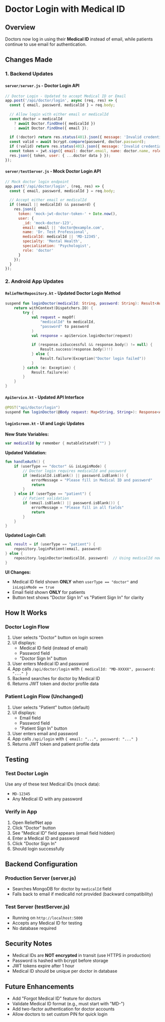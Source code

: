 # Doctor Login with Medical ID

## Overview
Doctors now log in using their **Medical ID** instead of email, while patients continue to use email for authentication.

## Changes Made

### 1. Backend Updates

#### `server/server.js` - Doctor Login API
```javascript
// Doctor Login - Updated to accept Medical ID or Email
app.post('/api/doctor/login', async (req, res) => {
  const { email, password, medicalId } = req.body;
  
  // Allow login with either email or medicalId
  const doctor = medicalId 
    ? await Doctor.findOne({ medicalId })
    : await Doctor.findOne({ email });
    
  if (!doctor) return res.status(401).json({ message: 'Invalid credentials' });
  const valid = await bcrypt.compare(password, doctor.password);
  if (!valid) return res.status(401).json({ message: 'Invalid credentials' });
  const token = jwt.sign({ email: doctor.email, name: doctor.name, role: 'doctor' }, JWT_SECRET, { expiresIn: '1h' });
  res.json({ token, user: { ...doctor data } });
});
```

#### `server/testServer.js` - Mock Doctor Login API
```javascript
// Mock doctor login endpoint
app.post('/api/doctor/login', (req, res) => {
  const { email, password, medicalId } = req.body;
  
  // Accept either email or medicalId
  if ((email || medicalId) && password) {
    res.json({
      token: 'mock-jwt-doctor-token-' + Date.now(),
      user: {
        _id: 'mock-doctor-123',
        email: email || 'doctor@example.com',
        name: 'Dr. Test Professional',
        medicalId: medicalId || 'MD-12345',
        specialty: 'Mental Health',
        specialization: 'Psychologist',
        role: 'doctor'
      }
    });
  }
});
```

### 2. Android App Updates

#### `ReliefNetRepository.kt` - Updated Doctor Login Method
```kotlin
suspend fun loginDoctor(medicalId: String, password: String): Result<AuthResponse> {
    return withContext(Dispatchers.IO) {
        try {
            val request = mapOf(
                "medicalId" to medicalId,
                "password" to password
            )
            val response = apiService.loginDoctor(request)
            
            if (response.isSuccessful && response.body() != null) {
                Result.success(response.body()!!)
            } else {
                Result.failure(Exception("Doctor login failed"))
            }
        } catch (e: Exception) {
            Result.failure(e)
        }
    }
}
```

#### `ApiService.kt` - Updated API Interface
```kotlin
@POST("api/doctor/login")
suspend fun loginDoctor(@Body request: Map<String, String>): Response<AuthResponse>
```

#### `loginScreen.kt` - UI and Logic Updates

**New State Variables:**
```kotlin
var medicalId by remember { mutableStateOf("") }
```

**Updated Validation:**
```kotlin
fun handleAuth() {
    if (userType == "doctor" && isLoginMode) {
        // Doctor login requires medicalId and password
        if (medicalId.isBlank() || password.isBlank()) {
            errorMessage = "Please fill in Medical ID and password"
            return
        }
    } else if (userType == "patient") {
        // Patient validation
        if (email.isBlank() || password.isBlank()) {
            errorMessage = "Please fill in all fields"
            return
        }
    }
}
```

**Updated Login Call:**
```kotlin
val result = if (userType == "patient") {
    repository.loginPatient(email, password)
} else {
    repository.loginDoctor(medicalId, password)  // Using medicalId now
}
```

**UI Changes:**
- Medical ID field shown **ONLY** when `userType == "doctor"` and `isLoginMode == true`
- Email field shown **ONLY** for patients
- Button text shows "Doctor Sign In" vs "Patient Sign In" for clarity

## How It Works

### Doctor Login Flow
1. User selects "Doctor" button on login screen
2. UI displays:
   - Medical ID field (instead of email)
   - Password field
   - "Doctor Sign In" button
3. User enters Medical ID and password
4. App calls `/api/doctor/login` with `{ medicalId: "MD-XXXXX", password: "..." }`
5. Backend searches for doctor by Medical ID
6. Returns JWT token and doctor profile data

### Patient Login Flow (Unchanged)
1. User selects "Patient" button (default)
2. UI displays:
   - Email field
   - Password field
   - "Patient Sign In" button
3. User enters email and password
4. App calls `/api/login` with `{ email: "...", password: "..." }`
5. Returns JWT token and patient profile data

## Testing

### Test Doctor Login
Use any of these test Medical IDs (mock data):
- `MD-12345`
- Any Medical ID with any password

### Verify in App
1. Open ReliefNet app
2. Click "Doctor" button
3. See "Medical ID" field appears (email field hidden)
4. Enter a Medical ID and password
5. Click "Doctor Sign In"
6. Should login successfully

## Backend Configuration

### Production Server (server.js)
- Searches MongoDB for doctor by `medicalId` field
- Falls back to email if medicalId not provided (backward compatibility)

### Test Server (testServer.js)  
- Running on `http://localhost:5000`
- Accepts any Medical ID for testing
- No database required

## Security Notes
- Medical IDs are **NOT encrypted** in transit (use HTTPS in production)
- Password is hashed with bcrypt before storage
- JWT tokens expire after 1 hour
- Medical ID should be unique per doctor in database

## Future Enhancements
- Add "Forgot Medical ID" feature for doctors
- Validate Medical ID format (e.g., must start with "MD-")
- Add two-factor authentication for doctor accounts
- Allow doctors to set custom PIN for quick login
